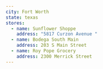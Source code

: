 ```yaml
---
city: Fort Worth
state: texas
stores:
  - name: Sunflower Shoppe
    address: "5817 Curzon Avenue "
  - name: Bodega South Main
    address: 203 S Main Street
  - name: Roy Pope Grocery
    address: 2300 Merrick Street
---
```

